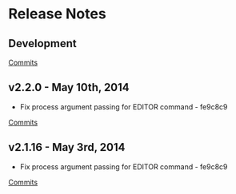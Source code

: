 # Release Notes

## Development

[Commits](https://github.com/slipstream/SlipStreamServer/compare/SlipStreamServer-2.1.16...master)

## v2.2.0 - May 10th, 2014
- Fix process argument passing for EDITOR command - fe9c8c9

[Commits](https://github.com/slipstream/SlipStreamServer/compare/SlipStreamServer-2.1.16...SlipStreamServer-2.2.0)

## v2.1.16 - May 3rd, 2014
- Fix process argument passing for EDITOR command - fe9c8c9

[Commits](https://github.com/slipstream/SlipStreamServer/compare/SlipStreamServer-2.1.15...SlipStreamServer-2.1.16)

